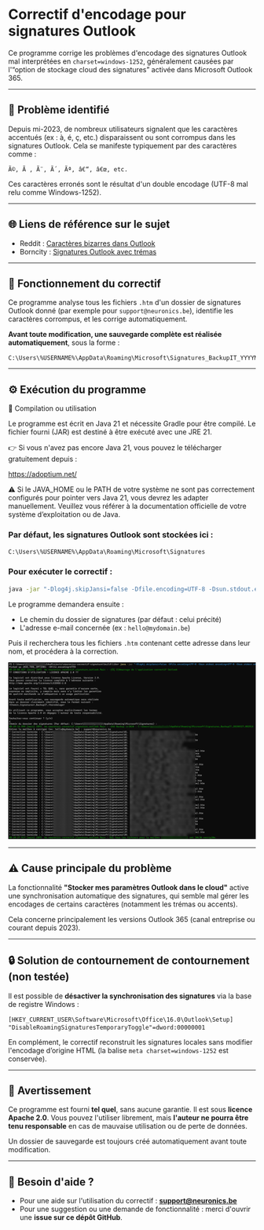 # Correctif d'encodage pour signatures Outlook

Ce programme corrige les problèmes d'encodage des signatures Outlook mal interprétées en `charset=windows-1252`, généralement causées par l'“option de stockage cloud des signatures” activée dans Microsoft Outlook 365.

---

## 🔖 Problème identifié

Depuis mi-2023, de nombreux utilisateurs signalent que les caractères accentués (ex : à, é, ç, etc.) disparaissent ou sont corrompus dans les signatures Outlook. Cela se manifeste typiquement par des caractères comme :

```
Ã©, Ã , Ã¨, Ã´, Ãª, â€“, â€œ, etc.
```

Ces caractères erronés sont le résultat d'un double encodage (UTF-8 mal relu comme Windows-1252).

---

## 🌐 Liens de référence sur le sujet

- Reddit : [Caractères bizarres dans Outlook](https://www.reddit.com/r/sysadmin/comments/1jjg9rz/weird_characters_in_outlook_signatures/?tl=fr&rdt=54154)
- Borncity : [Signatures Outlook avec trémas](https://borncity.com/win/2025/03/20/microsoft-outlook-signatures-in-cloud-storage-without-umlauts/)

---

## 📄 Fonctionnement du correctif

Ce programme analyse tous les fichiers `.htm` d'un dossier de signatures Outlook donné (par exemple pour `support@neuronics.be`), identifie les caractères corrompus, et les corrige automatiquement.

**Avant toute modification, une sauvegarde complète est réalisée automatiquement**, sous la forme :

```
C:\Users\%USERNAME%\AppData\Roaming\Microsoft\Signatures_BackupIT_YYYYMMDD_HHmmss
```

---

## ⚙️ Exécution du programme

🧰 Compilation ou utilisation

Le programme est écrit en Java 21 et nécessite Gradle pour être compilé. Le fichier fourni (JAR) est destiné à être exécuté avec une JRE 21.

👉 Si vous n'avez pas encore Java 21, vous pouvez le télécharger gratuitement depuis :

https://adoptium.net/

⚠️ Si le JAVA_HOME ou le PATH de votre système ne sont pas correctement configurés pour pointer vers Java 21, vous devrez les adapter manuellement. Veuillez vous référer à la documentation officielle de votre système d’exploitation ou de Java.

### Par défaut, les signatures Outlook sont stockées ici :

```text
C:\Users\%USERNAME%\AppData\Roaming\Microsoft\Signatures
```

### Pour exécuter le correctif :

```cmd
java -jar "-Dlog4j.skipJansi=false -Dfile.encoding=UTF-8 -Dsun.stdout.encoding=UTF-8 -Dsun.stderr.encoding=UTF-8" .\neuronics-outlook-correctif-encodage-signature-2025-1.0.0.jar
```

Le programme demandera ensuite :

- Le chemin du dossier de signatures (par défaut : celui précité)
- L'adresse e-mail concernée (ex : `hello@mydomain.be`)

Puis il recherchera tous les fichiers `.htm` contenant cette adresse dans leur nom, et procédera à la correction.



![image-20250327083240952](assets/image-20250327083240952.png)



---

## ⚠️ Cause principale du problème

La fonctionnalité **"Stocker mes paramètres Outlook dans le cloud"** active une synchronisation automatique des signatures, qui semble mal gérer les encodages de certains caractères (notamment les trémas ou accents).

Cela concerne principalement les versions Outlook 365 (canal entreprise ou courant depuis 2023).

---

## 🔒 Solution de contournement de contournement (non testée)

Il est possible de **désactiver la synchronisation des signatures** via la base de registre Windows :

```reg
[HKEY_CURRENT_USER\Software\Microsoft\Office\16.0\Outlook\Setup]
"DisableRoamingSignaturesTemporaryToggle"=dword:00000001
```

En complément, le correctif reconstruit les signatures locales sans modifier l'encodage d’origine HTML (la balise `meta charset=windows-1252` est conservée).

---

## 🚫 Avertissement

Ce programme est fourni **tel quel**, sans aucune garantie. Il est sous **licence Apache 2.0**. Vous pouvez l'utiliser librement, mais **l'auteur ne pourra être tenu responsable** en cas de mauvaise utilisation ou de perte de données.

Un dossier de sauvegarde est toujours créé automatiquement avant toute modification.

---

## 📄 Besoin d'aide ?

- Pour une aide sur l'utilisation du correctif : **[support@neuronics.be](mailto:support@neuronics.be)**
- Pour une suggestion ou une demande de fonctionnalité : merci d'ouvrir une **issue sur ce dépôt GitHub**.
